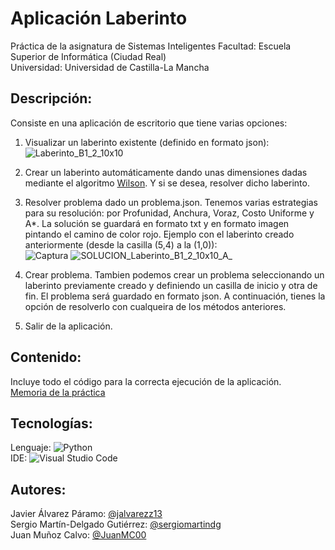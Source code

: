 # Aplicación Laberinto
Práctica de la asignatura de Sistemas Inteligentes
Facultad: Escuela Superior de Informática (Ciudad Real) </br>
Universidad: Universidad de Castilla-La Mancha </br>

## Descripción:
Consiste en una aplicación de escritorio que tiene varias opciones: </br>
1. Visualizar un laberinto existente (definido en formato json): </br>
![Laberinto_B1_2_10x10](https://user-images.githubusercontent.com/72213915/139249784-2ac78d87-e1ca-4d3a-88ca-2e0d7315223a.jpg)


2. Crear un laberinto automáticamente dando unas dimensiones dadas mediante el algoritmo [Wilson](https://drive.google.com/file/d/1zvWfqhcP1m5OqepxOvv_ebVobDjqd8Zh/view?usp=sharing). Y si se desea, resolver dicho laberinto.</br>
3. Resolver problema dado un problema.json. Tenemos varias estrategias para su resolución: por Profunidad, Anchura, Voraz, Costo Uniforme y A*. La solución se guardará en formato txt y en formato imagen pintando el camino de color rojo. Ejemplo con el laberinto creado anteriormente (desde la casilla (5,4) a la (1,0)):</br>
![Captura](https://user-images.githubusercontent.com/72213915/139251194-6fa13932-a3aa-4f3c-b0c9-b9443bcb03ff.jpg)
![SOLUCION_Laberinto_B1_2_10x10_A_](https://user-images.githubusercontent.com/72213915/139251278-98179d1e-ca99-4dcf-8400-e27f8c3dceac.jpg)
4. Crear problema. Tambien podemos crear un problema seleccionando un laberinto previamente creado y definiendo un casilla de inicio y otra de fin. El problema será guardado en formato json. A continuación, tienes la opción de resolverlo con cualqueira de los métodos anteriores.
5. Salir de la aplicación.

## Contenido:
Incluye todo el código para la correcta ejecución de la aplicación. </br>
[Memoria de la práctica](https://drive.google.com/file/d/1eIot5nhYHe5qElKx9SEXnwaqkQrgxsTd/view?usp=sharing)


## Tecnologías:
Lenguaje: ![Python](https://img.shields.io/badge/python-3670A0?style=for-the-badge&logo=python&logoColor=ffdd54) </br>
IDE: ![Visual Studio Code](https://img.shields.io/badge/Visual%20Studio%20Code-0078d7.svg?style=for-the-badge&logo=visual-studio-code&logoColor=white)

## Autores:
Javier Álvarez Páramo: [@jalvarezz13](https://github.com/jalvarezz13) </br>
Sergio Martín-Delgado Gutiérrez: [@sergiomartindg](https://github.com/sergiomartindg) </br>
Juan Muñoz Calvo: [@JuanMC00](https://github.com/JuanMC00)
